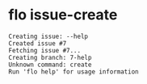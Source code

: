 # flo issue-create

```
Creating issue: --help
Created issue #7
Fetching issue #7...
Creating branch: 7-help
Unknown command: create
Run 'flo help' for usage information
```
